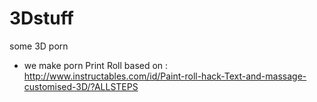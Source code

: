 3Dstuff
=======

some 3D porn

- we make porn Print Roll based on : http://www.instructables.com/id/Paint-roll-hack-Text-and-massage-customised-3D/?ALLSTEPS

